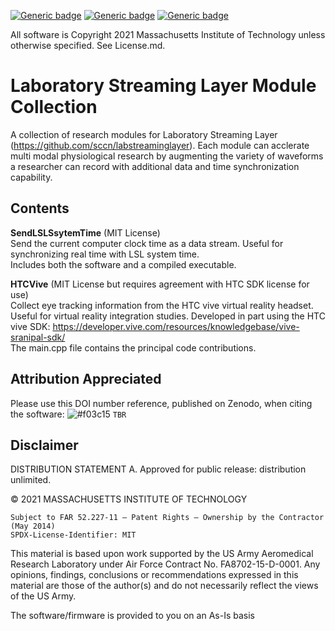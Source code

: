 [![Generic badge](https://img.shields.io/badge/Maintained-No-green.svg)](https://shields.io/)
[![Generic badge](https://img.shields.io/badge/Software-Matlab,C-blue.svg)](https://shields.io/)
[![Generic badge](https://img.shields.io/badge/License-MIT-red.svg)](https://shields.io/)

All software is Copyright 2021 Massachusetts Institute of Technology unless otherwise specified.  See License.md.

# Laboratory Streaming Layer Module Collection
A collection of research modules for Laboratory Streaming Layer (https://github.com/sccn/labstreaminglayer).
Each module can acclerate multi modal physiological research by augmenting the variety of waveforms a researcher can record with additional data and time synchronization capability.

## Contents

**SendLSLSsytemTime** (MIT License)  
Send the current computer clock time as a data stream.  Useful for synchronizing real time with LSL system time.   
Includes both the software and a compiled executable.  

**HTCVive** (MIT License but requires agreement with HTC SDK license for use)  
Collect eye tracking information from the HTC vive virtual reality headset.  Useful for virtual reality integration studies. 
Developed in part using the HTC vive SDK: https://developer.vive.com/resources/knowledgebase/vive-sranipal-sdk/  
The main.cpp file contains the principal code contributions.   

## Attribution Appreciated

Please use this DOI number reference, published on Zenodo, when citing the software: ![#f03c15](https://via.placeholder.com/15/f03c15/000000?text=+) `TBR`

## Disclaimer

DISTRIBUTION STATEMENT A. Approved for public release: distribution unlimited.

© 2021 MASSACHUSETTS INSTITUTE OF TECHNOLOGY

    Subject to FAR 52.227-11 – Patent Rights – Ownership by the Contractor (May 2014)
    SPDX-License-Identifier: MIT

This material is based upon work supported by the US Army Aeromedical Research Laboratory under Air Force Contract No. FA8702-15-D-0001. Any opinions, findings, conclusions or recommendations expressed in this material are those of the author(s) and do not necessarily reflect the views of the US Army.

The software/firmware is provided to you on an As-Is basis
